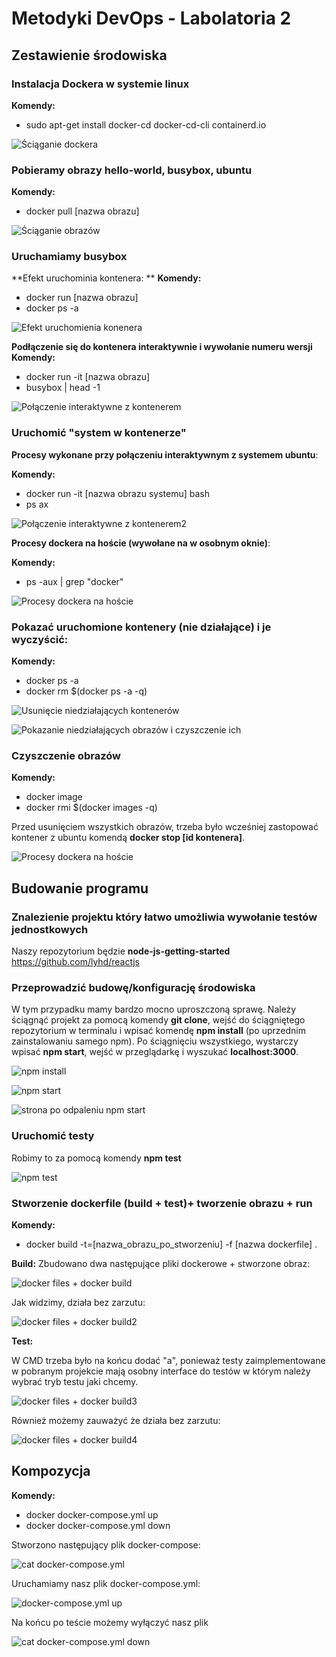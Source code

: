 # Metodyki DevOps - Labolatoria 2

## Zestawienie środowiska

### Instalacja Dockera w systemie linux

**Komendy:**
- sudo apt-get install docker-cd docker-cd-cli containerd.io

![Ściąganie dockera](screenshots/1.PNG)

### Pobieramy obrazy hello-world, busybox, ubuntu

**Komendy:**
- docker pull [nazwa obrazu]

![Ściąganie obrazów](screenshots/2.PNG)

### Uruchamiamy busybox
**Efekt uruchominia kontenera: **
**Komendy:**
- docker run [nazwa obrazu]
- docker ps -a

![Efekt uruchomienia konenera](screenshots/3.PNG)

**Podłączenie się do kontenera interaktywnie i wywołanie numeru wersji**
**Komendy:**
- docker run -it [nazwa obrazu]
- busybox | head -1

![Połączenie interaktywne z kontenerem](screenshots/4.PNG)

### Uruchomić "system w kontenerze"

**Procesy wykonane przy połączeniu interaktywnym z systemem ubuntu**:

**Komendy:**
- docker run -it [nazwa obrazu systemu] bash
- ps ax

![Połączenie interaktywne z kontenerem2](screenshots/5.PNG)

**Procesy dockera na hoście (wywołane na w osobnym oknie)**:

**Komendy:**
- ps -aux | grep "docker"

![Procesy dockera na hoście](screenshots/6.PNG)

### Pokazać uruchomione kontenery (nie działające) i je wyczyścić:

**Komendy:**
- docker ps -a
- docker rm $(docker ps -a -q)

![Usunięcie niedziałających kontenerów](screenshots/7.PNG)

![Pokazanie niedziałających obrazów i czyszczenie ich](screenshots/7.PNG)

### Czyszczenie obrazów

**Komendy:**
- docker image
- docker rmi $(docker images -q)

Przed usunięciem wszystkich obrazów, trzeba było wcześniej zastopować kontener z ubuntu komendą **docker stop [id kontenera]**.

![Procesy dockera na hoście](screenshots/8.PNG)

## Budowanie programu

### Znalezienie projektu który łatwo umożliwia wywołanie testów jednostkowych

Naszy repozytorium będzie **node-js-getting-started**
https://github.com/lyhd/reactjs

### Przeprowadzić budowę/konfigurację środowiska

W tym przypadku mamy bardzo mocno uproszczoną sprawę. Należy ściągnąć projekt za pomocą komendy **git clone**, wejść do ściągniętego repozytorium w terminalu i wpisać komendę **npm install** (po uprzednim zainstalowaniu samego npm). Po ściągnięciu wszystkiego, wystarczy wpisać **npm start**, wejść w przeglądarkę i wyszukać **localhost:3000**.


![npm install](screenshots/9.PNG)

![npm start](screenshots/10.PNG)

![strona po odpaleniu npm start](screenshots/11.PNG)

### Uruchomić testy
Robimy to za pomocą komendy **npm test**

![npm test](screenshots/12.PNG)

### Stworzenie dockerfile (build + test)+ tworzenie obrazu + run

**Komendy:**
- docker build -t=[nazwa_obrazu_po_stworzeniu] -f [nazwa dockerfile] .

**Build:**
Zbudowano dwa następujące pliki dockerowe + stworzone obraz:

![docker files + docker build](screenshots/13.PNG)

Jak widzimy, działa bez zarzutu:

![docker files + docker build2](screenshots/14.PNG)

**Test:**

W CMD trzeba było na końcu dodać "a", ponieważ testy zaimplementowane w pobranym projekcie mają osobny interface do testów w którym należy wybrać tryb testu jaki chcemy.

![docker files + docker build3](screenshots/15.PNG)

Również możemy zauważyć że działa bez zarzutu:

![docker files + docker build4](screenshots/16.PNG)

## Kompozycja

**Komendy:**
- docker docker-compose.yml up
- docker docker-compose.yml down

Stworzono następujący plik docker-compose:

![cat docker-compose.yml](screenshots/17.PNG)

Uruchamiamy nasz plik docker-compose.yml:

![docker-compose.yml up](screenshots/18.PNG)

Na końcu po teście możemy wyłączyć nasz plik

![cat docker-compose.yml down](screenshots/19.PNG)
